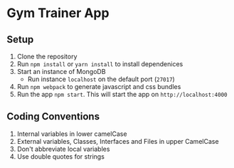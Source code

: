 # Gym Trainer App

## Setup
1. Clone the repository
2. Run `npm install` or `yarn install` to install dependenices
3. Start an instance of MongoDB
    - Run instance `localhost` on the default port (`27017`)
4. Run `npm webpack` to generate javascript and css bundles
5. Run the app  `npm start`. This will start the app on `http://localhost:4000`

## Coding Conventions
1. Internal variables in lower camelCase
2. External variables, Classes, Interfaces and Files in upper CamelCase
3. Don't abbreviate local variables
4. Use double quotes for strings
